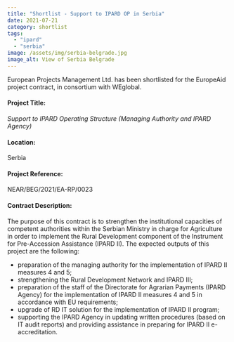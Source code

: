 ```yaml
---
title: "Shortlist - Support to IPARD OP in Serbia"
date: 2021-07-21
category: shortlist
tags: 
  - "ipard"
  - "serbia"
image: /assets/img/serbia-belgrade.jpg
image_alt: View of Serbia Belgrade
---
```

European Projects Management Ltd. has been shortlisted for the EuropeAid project contract, in consortium with WEglobal.

#### Project Title:

*Support to IPARD Operating Structure (Managing Authority and IPARD Agency)*

#### Location:

Serbia

#### Project Reference:

NEAR/BEG/2021/EA-RP/0023

#### Contract Description:

The purpose of this contract is to strengthen the institutional capacities of competent authorities within the Serbian Ministry in charge for Agriculture in order to implement the Rural Development component of the Instrument for Pre-Accession Assistance (IPARD II). The expected outputs of this project are the following:

 - preparation of the managing authority for the implementation of IPARD II measures 4 and 5;
 - strengthening the Rural Development Network and IPARD III;
 - preparation of the staff of the Directorate for Agrarian Payments (IPARD Agency) for the implementation of IPARD II measures 4 and 5 in accordance with EU requirements;
 - upgrade of RD IT solution for the implementation of IPARD II program;
 - supporting the IPARD Agency in updating written procedures (based on IT audit reports) and providing assistance in preparing for IPARD II e-accreditation.